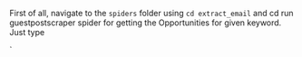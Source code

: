First of all, navigate to the `spiders` folder using `cd extract_email` and cd   run guestpostscraper spider for getting the Opportunities for given keyword. Just type

`
